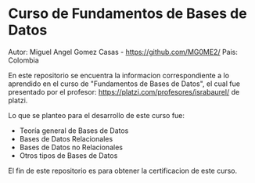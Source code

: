# Curso de Fundamentos de Bases de Datos
  Autor: Miguel Angel Gomez Casas - https://github.com/MG0ME2/
  Pais: Colombia

En este repositorio se encuentra la informacion correspondiente a lo aprendido en el curso de "Fundamentos de Bases de Datos",
el cual fue presentado por el profesor: https://platzi.com/profesores/israbaurel/ de platzi.

Lo que se planteo para el desarrollo de este curso fue:
+ Teoría general de Bases de Datos
+ Bases de Datos Relacionales
+ Bases de Datos no Relacionales
+ Otros tipos de Bases de Datos

El fin de este repositorio es para obtener la certificacion de este curso.
